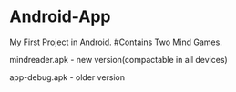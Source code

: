 # Android-App
My First Project in Android.
 #Contains Two Mind Games.
 
 mindreader.apk - new version(compactable in all devices)
 
 app-debug.apk - older version
